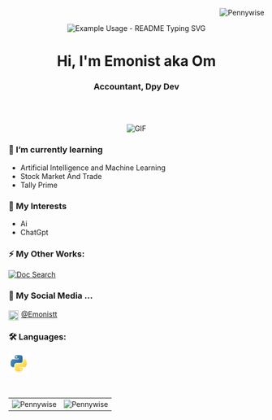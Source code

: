 <p align="right"> <img src="https://komarev.com/ghpvc/?username=Pennywise&label=Profile%20views&color=blueviolet&style=for-the-badge" alt="Pennywise" /> </p>


<p align="center">
  <img src="https://readme-typing-svg.demolab.com/?lines=Type+messages+everywhere!;Add+a+bio+to+your+profile!;Add+a+description+to+your+repo!;Make+your+readme+stand+out!&font=Fira%20Code&center=true&width=380&height=50&duration=4000&pause=1000" alt="Example Usage - README Typing SVG">
</p>


<h1 align="center">Hi, I'm Emonist aka Om</h1>
<h3 align="center">Accountant, Dpy Dev</></h3>
<br><br>

<p align="center">
  <img alt="GIF" src="https://github.com/TheRealPennywise/Profile/blob/Profile/code.gif" width="500px"/>
</p>

### 🌱 I’m currently learning
- Artificial Intelligence and Machine Learning
- Stock Market And Trade
- Tally Prime

### 👯 My Interests
- Ai 
- ChatGpt

### ⚡ My Other Works:

<p align="left">
  <a href="https://github.com/TheRealPennywise" target="_blank"> <img src="https://i.redd.it/tswry4vw56z91.png" alt="Doc Search" width="40" height="40"/> </a>
</p>


### 🔭 My Social Media ...
<p align="left">
  <a href="https://instagram.com/emonistt" target="_blank" style="display: flex; align-items: center;">
    <img src="https://i.pinimg.com/736x/17/76/0a/17760a6daad2edf7f4d9b837b5437246.jpg" alt="" width="20" height="20" style="transform: translateY(2px);"/> 
    <span style="margin-left: 5px;">@Emonistt</span>
  </a>
</p>

### 🛠️ Languages:
<p align="left"> <a href="https://www.python.org" target="_blank"> <img src="https://raw.githubusercontent.com/devicons/devicon/master/icons/python/python-original.svg" alt="python" width="40" height="40"/> </a> </p>

<br />

<table>
  <tr>
    <td><img src="https://github-readme-stats.vercel.app/api?username=Pennywise&theme=blue-green&show_icons=true&include_all_commits=true&count_private=true"  display=block width=100% height=auto alt="Pennywise"></td>
    <td><img align="center" src="https://github-readme-streak-stats.herokuapp.com/?user=Pennywise&theme=blue-green" alt="Pennywise" /></td>
   </tr>
</table>
